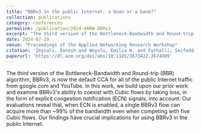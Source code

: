 ```yaml
---
title: "BBRv3 in the public Internet: a boon or a bane?"
collection: publications
category: conferences
permalink: /publication/2024-ANRW-BBRv3
excerpt: "The third version of the Bottleneck-Bandwidth and Round-trip (BBR) algorithm, BBRv3, is now the default CCA for all of the public Internet traffic from google.com and YouTube. In this work, we build upon our prior work and examine BBRv3's ability to coexist with Cubic flows by taking loss, in the form of explicit congestion notification (ECN) signals, into account. Our evaluations reveal that, when ECN is enabled, a single BBRv3 flow can acquire more than ~99% of the bandwidth even when competing with five Cubic flows. Our findings have crucial implications for using BBRv3 in the public Internet."
date: 2024-07-20
venue: "Proceedings of the Applied Networking Research Workshop"
citation: 'Zeynali, Danesh and Weyulu, Emilia N. and Fathalli, Seifeddine and Chandrasekaran, Balakrishnan and Feldmann, Anja. (2024). &quot;BBRv3 in the public Internet: a boon or a bane?.&quot; <i>Proceedings of the Applied Networking Research Workshop</i>.'
paperurl: 'https://dl.acm.org/doi/abs/10.1145/3673422.3674889'
---
```


The third version of the Bottleneck-Bandwidth and Round-trip (BBR) algorithm, BBRv3, is now the default CCA for all of the public Internet traffic from google.com and YouTube. In this work, we build upon our prior work and examine BBRv3's ability to coexist with Cubic flows by taking loss, in the form of explicit congestion notification (ECN) signals, into account. Our evaluations reveal that, when ECN is enabled, a single BBRv3 flow can acquire more than ~99% of the bandwidth even when competing with five Cubic flows. Our findings have crucial implications for using BBRv3 in the public Internet.
